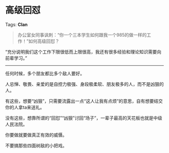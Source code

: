# 高级回怼

Tags: **Clan**

> 办公室女同事讽刺：“你一个三本学生如何跟我一个985的做一样的工作！”如何高级回怼？



“充分说明我们这个工作下限很低而上限很高，我还有很多经验和理论知识需要向前辈学习。”



---

任何时候，多个朋友都比多个敌人要好。

人忌惮、敬畏、亲爱的是自控力极强、身段极柔软、朋友极多的人，而不是凶狠的人。

有这些，想要“凶狠”，只需要流露出一点“这人让我有点烦”的意思，自有想要结交你的人拿ta来送礼。

没有这些，想靠所谓的“回怼”“凶狠”讨回“场子”，一辈子最高的天花板也就是中级人民法院。

你要做就要做真正有效的威慑。

不要搞那些四面树敌的小把戏。



